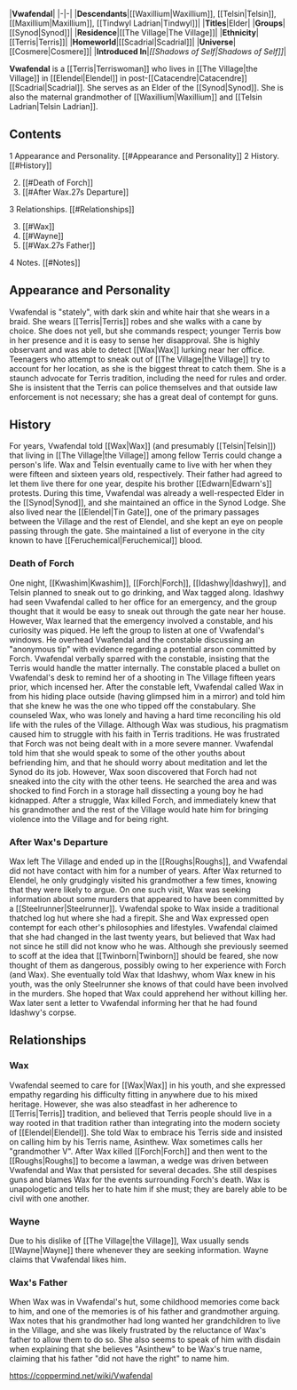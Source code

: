 |**Vwafendal**|
|-|-|
|**Descendants**|[[Waxillium\|Waxillium]], [[Telsin\|Telsin]], [[Maxillium\|Maxillium]], [[Tindwyl Ladrian\|Tindwyl]]|
|**Titles**|Elder|
|**Groups**|[[Synod\|Synod]]|
|**Residence**|[[The Village\|The Village]]|
|**Ethnicity**|[[Terris\|Terris]]|
|**Homeworld**|[[Scadrial\|Scadrial]]|
|**Universe**|[[Cosmere\|Cosmere]]|
|**Introduced In**|*[[Shadows of Self\|Shadows of Self]]*|

**Vwafendal** is a [[Terris\|Terriswoman]] who lives in [[The Village\|the Village]] in [[Elendel\|Elendel]] in post-[[Catacendre\|Catacendre]] [[Scadrial\|Scadrial]]. She serves as an Elder of the [[Synod\|Synod]]. She is also the maternal grandmother of [[Waxillium\|Waxillium]] and [[Telsin Ladrian\|Telsin Ladrian]].

## Contents

1 Appearance and Personality. [[#Appearance and Personality]] 
2 History. [[#History]] 

2. [[#Death of Forch]] 
2. [[#After Wax.27s Departure]] 


3 Relationships. [[#Relationships]] 

3. [[#Wax]] 
3. [[#Wayne]] 
3. [[#Wax.27s Father]] 


4 Notes. [[#Notes]] 


## Appearance and Personality
Vwafendal is "stately", with dark skin and white hair that she wears in a braid. She wears [[Terris\|Terris]] robes and she walks with a cane by choice. She does not yell, but she commands respect; younger Terris bow in her presence and it is easy to sense her disapproval. She is highly observant and was able to detect [[Wax\|Wax]] lurking near her office. Teenagers who attempt to sneak out of [[The Village\|the Village]] try to account for her location, as she is the biggest threat to catch them.
She is a staunch advocate for Terris tradition, including the need for rules and order. She is insistent that the Terris can police themselves and that outside law enforcement is not necessary; she has a great deal of contempt for guns.

## History
For years, Vwafendal told [[Wax\|Wax]] (and presumably [[Telsin\|Telsin]]) that living in [[The Village\|the Village]] among fellow Terris could change a person's life. Wax and Telsin eventually came to live with her when they were fifteen and sixteen years old, respectively. Their father had agreed to let them live there for one year, despite his brother [[Edwarn\|Edwarn's]] protests. During this time, Vwafendal was already a well-respected Elder in the [[Synod\|Synod]], and she maintained an office in the Synod Lodge. She also lived near the [[Elendel\|Tin Gate]], one of the primary passages between the Village and the rest of Elendel, and she kept an eye on people passing through the gate. She maintained a list of everyone in the city known to have [[Feruchemical\|Feruchemical]] blood.

### Death of Forch
One night, [[Kwashim\|Kwashim]], [[Forch\|Forch]], [[Idashwy\|Idashwy]], and Telsin planned to sneak out to go drinking, and Wax tagged along. Idashwy had seen Vwafendal called to her office for an emergency, and the group thought that it would be easy to sneak out through the gate near her house. However, Wax learned that the emergency involved a constable, and his curiosity was piqued. He left the group to listen at one of Vwafendal's windows. He overhead Vwafendal and the constable discussing an "anonymous tip" with evidence regarding a potential arson committed by Forch. Vwafendal verbally sparred with the constable, insisting that the Terris would handle the matter internally. The constable placed a bullet on Vwafendal's desk to remind her of a shooting in The Village fifteen years prior, which incensed her.
After the constable left, Vwafendal called Wax in from his hiding place outside (having glimpsed him in a mirror) and told him that she knew he was the one who tipped off the constabulary. She counseled Wax, who was lonely and having a hard time reconciling his old life with the rules of the Village. Although Wax was studious, his pragmatism caused him to struggle with his faith in Terris traditions. He was frustrated that Forch was not being dealt with in a more severe manner. Vwafendal told him that she would speak to some of the other youths about befriending him, and that he should worry about meditation and let the Synod do its job.
However, Wax soon discovered that Forch had not sneaked into the city with the other teens. He searched the area and was shocked to find Forch in a storage hall dissecting a young boy he had kidnapped. After a struggle, Wax killed Forch, and immediately knew that his grandmother and the rest of the Village would hate him for bringing violence into the Village and for being right.

### After Wax's Departure
Wax left The Village and ended up in the [[Roughs\|Roughs]], and Vwafendal did not have contact with him for a number of years. After Wax returned to Elendel, he only grudgingly visited his grandmother a few times, knowing that they were likely to argue. On one such visit, Wax was seeking information about some murders that appeared to have been committed by a [[Steelrunner\|Steelrunner]]. Vwafendal spoke to Wax inside a traditional thatched log hut where she had a firepit. She and Wax expressed open contempt for each other's philosophies and lifestyles. Vwafendal claimed that she had changed in the last twenty years, but believed that Wax had not since he still did not know who he was. Although she previously seemed to scoff at the idea that [[Twinborn\|Twinborn]] should be feared, she now thought of them as dangerous, possibly owing to her experience with Forch (and Wax). She eventually told Wax that Idashwy, whom Wax knew in his youth, was the only Steelrunner she knows of that could have been involved in the murders. She hoped that Wax could apprehend her without killing her. Wax later sent a letter to Vwafendal informing her that he had found Idashwy's corpse.

## Relationships
### Wax
Vwafendal seemed to care for [[Wax\|Wax]] in his youth, and she expressed empathy regarding his difficulty fitting in anywhere due to his mixed heritage. However, she was also steadfast in her adherence to [[Terris\|Terris]] tradition, and believed that Terris people should live in a way rooted in that tradition rather than integrating into the modern society of [[Elendel\|Elendel]]. She told Wax to embrace his Terris side and insisted on calling him by his Terris name, Asinthew. Wax sometimes calls her "grandmother V".
After Wax killed [[Forch\|Forch]] and then went to the [[Roughs\|Roughs]] to become a lawman, a wedge was driven between Vwafendal and Wax that persisted for several decades. She still despises guns and blames Wax for the events surrounding Forch's death. Wax is unapologetic and tells her to hate him if she must; they are barely able to be civil with one another.

### Wayne
Due to his dislike of [[The Village\|the Village]], Wax usually sends [[Wayne\|Wayne]] there whenever they are seeking information. Wayne claims that Vwafendal likes him.

### Wax's Father
When Wax was in Vwafendal's hut, some childhood memories come back to him, and one of the memories is of his father and grandmother arguing. Wax notes that his grandmother had long wanted her grandchildren to live in the Village, and she was likely frustrated by the reluctance of Wax's father to allow them to do so. She also seems to speak of him with disdain when explaining that she believes "Asinthew" to be Wax's true name, claiming that his father "did not have the right" to name him.



https://coppermind.net/wiki/Vwafendal